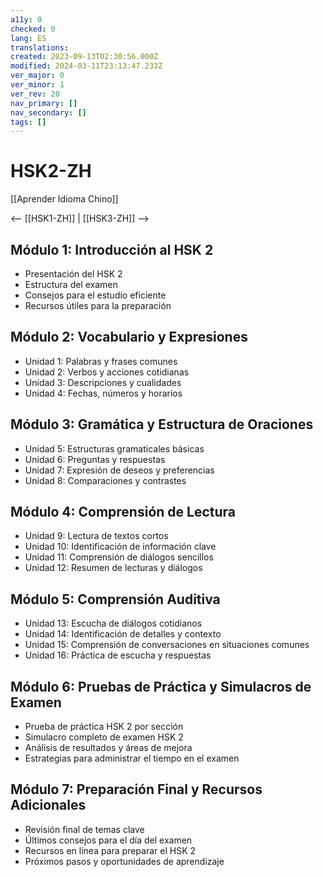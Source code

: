```yaml
---
a11y: 0
checked: 0
lang: ES
translations: 
created: 2023-09-13T02:30:56.000Z
modified: 2024-03-11T23:13:47.233Z
ver_major: 0
ver_minor: 1
ver_rev: 20
nav_primary: []
nav_secondary: []
tags: []
---
```

# HSK2-ZH

[[Aprender Idioma Chino]]

<-- [[HSK1-ZH]] |  [[HSK3-ZH]]  -->

## Módulo 1: Introducción al HSK 2

- Presentación del HSK 2
- Estructura del examen
- Consejos para el estudio eficiente
- Recursos útiles para la preparación

## Módulo 2: Vocabulario y Expresiones

- Unidad 1: Palabras y frases comunes
- Unidad 2: Verbos y acciones cotidianas
- Unidad 3: Descripciones y cualidades
- Unidad 4: Fechas, números y horarios

## Módulo 3: Gramática y Estructura de Oraciones

- Unidad 5: Estructuras gramaticales básicas
- Unidad 6: Preguntas y respuestas
- Unidad 7: Expresión de deseos y preferencias
- Unidad 8: Comparaciones y contrastes

## Módulo 4: Comprensión de Lectura

- Unidad 9: Lectura de textos cortos
- Unidad 10: Identificación de información clave
- Unidad 11: Comprensión de diálogos sencillos
- Unidad 12: Resumen de lecturas y diálogos

## Módulo 5: Comprensión Auditiva

- Unidad 13: Escucha de diálogos cotidianos
- Unidad 14: Identificación de detalles y contexto
- Unidad 15: Comprensión de conversaciones en situaciones comunes
- Unidad 16: Práctica de escucha y respuestas

## Módulo 6: Pruebas de Práctica y Simulacros de Examen

- Prueba de práctica HSK 2 por sección
- Simulacro completo de examen HSK 2
- Análisis de resultados y áreas de mejora
- Estrategias para administrar el tiempo en el examen

## Módulo 7: Preparación Final y Recursos Adicionales

- Revisión final de temas clave
- Últimos consejos para el día del examen
- Recursos en línea para preparar el HSK 2
- Próximos pasos y oportunidades de aprendizaje

